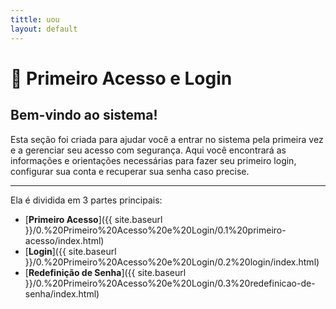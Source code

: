 ```yaml
---
tittle: uou
layout: default
---
```


# 🔐 Primeiro Acesso e Login

## Bem-vindo ao sistema!

Esta seção foi criada para ajudar você a entrar no sistema pela primeira vez e a gerenciar seu acesso com segurança. Aqui você encontrará as informações e orientações necessárias para fazer seu primeiro login, configurar sua conta e recuperar sua senha caso precise.

---


Ela é dividida em 3 partes principais:

- [**Primeiro Acesso**]({{ site.baseurl }}/0.%20Primeiro%20Acesso%20e%20Login/0.1%20primeiro-acesso/index.html)  
- [**Login**]({{ site.baseurl }}/0.%20Primeiro%20Acesso%20e%20Login/0.2%20login/index.html)  
- [**Redefinição de Senha**]({{ site.baseurl }}/0.%20Primeiro%20Acesso%20e%20Login/0.3%20redefinicao-de-senha/index.html)